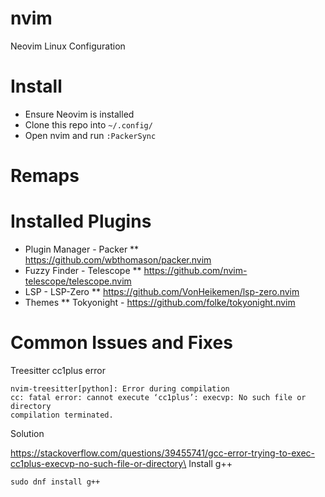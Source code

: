# nvim
Neovim Linux Configuration

# Install
* Ensure Neovim is installed
* Clone this repo into `~/.config/`
* Open nvim and run `:PackerSync` 

# Remaps

# Installed Plugins
* Plugin Manager - Packer
** https://github.com/wbthomason/packer.nvim
* Fuzzy Finder - Telescope
** https://github.com/nvim-telescope/telescope.nvim
* LSP - LSP-Zero
** https://github.com/VonHeikemen/lsp-zero.nvim
* Themes
** Tokyonight - https://github.com/folke/tokyonight.nvim

# Common Issues and Fixes
Treesitter cc1plus error
```
nvim-treesitter[python]: Error during compilation
cc: fatal error: cannot execute ‘cc1plus’: execvp: No such file or directory
compilation terminated.
```
Solution

https://stackoverflow.com/questions/39455741/gcc-error-trying-to-exec-cc1plus-execvp-no-such-file-or-directory\
Install g++

`sudo dnf install g++`
